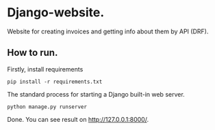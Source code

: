 # Django-website.

Website for creating invoices and getting info about them by API (DRF).

## How to run.

Firstly, install requirements
```
pip install -r requirements.txt
```

The standard process for starting a Django built-in web server.
```
python manage.py runserver
```

Done. You can see result on <a href='http://127.0.0.1:8000/'>http://127.0.0.1:8000/</a>.
